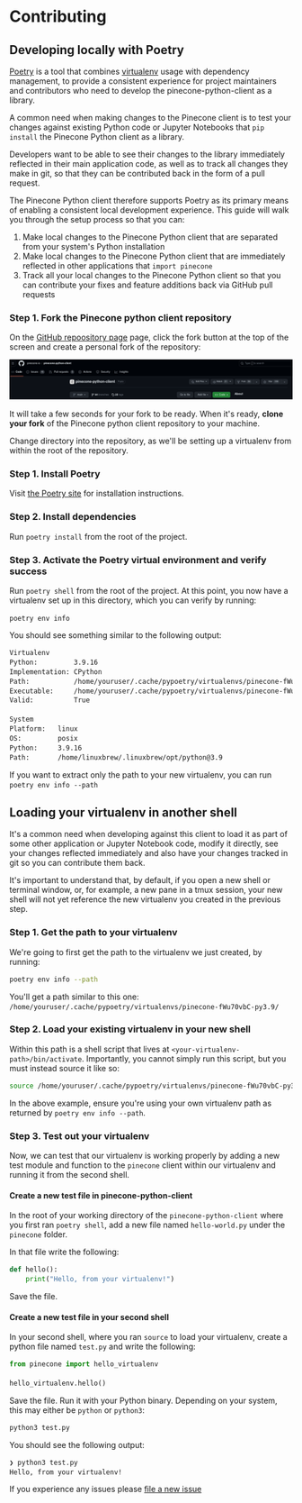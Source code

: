 # Contributing 

## Developing locally with Poetry 

[Poetry](https://python-poetry.org/) is a tool that combines [virtualenv](https://virtualenv.pypa.io/en/latest/) usage with dependency management, to provide a consistent experience for project maintainers and contributors who need to develop the pinecone-python-client
as a library. 

A common need when making changes to the Pinecone client is to test your changes against existing Python code or Jupyter Notebooks that `pip install` the Pinecone Python client as a library. 

Developers want to be able to see their changes to the library immediately reflected in their main application code, as well as to track all changes they make in git, so that they can be contributed back in the form of a pull request. 

The Pinecone Python client therefore supports Poetry as its primary means of enabling a consistent local development experience. This guide will walk you through the setup process so that you can: 
1. Make local changes to the Pinecone Python client that are separated from your system's Python installation
2. Make local changes to the Pinecone Python client that are immediately reflected in other applications that `import pinecone`
3. Track all your local changes to the Pinecone Python client so that you can contribute your fixes and feature additions back via GitHub pull requests

### Step 1. Fork the Pinecone python client repository

On the [GitHub repoository page](https://github.com/pinecone-io/pinecone-python-client) page, click the fork button at the top of the screen and create a personal fork of the repository: 

![Create a GitHub fork of the Pinecone Python client](./docs/pinecone-python-client-fork.png)

It will take a few seconds for your fork to be ready. When it's ready, **clone your fork** of the Pinecone python client repository to your machine. 

Change directory into the repository, as we'll be setting up a virtualenv from within the root of the repository. 

### Step 1. Install Poetry 

Visit [the Poetry site](https://python-poetry.org/) for installation instructions. 

### Step 2. Install dependencies 

Run `poetry install` from the root of the project. 

### Step 3. Activate the Poetry virtual environment and verify success

Run `poetry shell` from the root of the project. At this point, you now have a virtualenv set up in this directory, which you can verify by running: 

`poetry env info`

You should see something similar to the following output: 

```bash
Virtualenv
Python:         3.9.16
Implementation: CPython
Path:           /home/youruser/.cache/pypoetry/virtualenvs/pinecone-fWu70vbC-py3.9
Executable:     /home/youruser/.cache/pypoetry/virtualenvs/pinecone-fWu70vbC-py3.9/bin/python
Valid:          True

System
Platform:   linux
OS:         posix
Python:     3.9.16
Path:       /home/linuxbrew/.linuxbrew/opt/python@3.9
```
If you want to extract only the path to your new virtualenv, you can run `poetry env info --path`

## Loading your virtualenv in another shell 

It's a common need when developing against this client to load it as part of some other application or Jupyter Notebook code, modify 
it directly, see your changes reflected immediately and also have your changes tracked in git so you can contribute them back. 

It's important to understand that, by default, if you open a new shell or terminal window, or, for example, a new pane in a tmux session, 
your new shell will not yet reference the new virtualenv you created in the previous step. 

### Step 1. Get the path to your virtualenv

We're going to first get the path to the virtualenv we just created, by running: 

```bash
poetry env info --path
```

You'll get a path similar to this one:  `/home/youruser/.cache/pypoetry/virtualenvs/pinecone-fWu70vbC-py3.9/`

### Step 2. Load your existing virtualenv in your new shell

Within this path is a shell script that lives at `<your-virtualenv-path>/bin/activate`. Importantly, you cannot simply run this script, but you 
must instead source it like so: 

```bash
source /home/youruser/.cache/pypoetry/virtualenvs/pinecone-fWu70vbC-py3.9/bin/activate
```
In the above example, ensure you're using your own virtualenv path as returned by `poetry env info --path`.

### Step 3. Test out your virtualenv 

Now, we can test that our virtualenv is working properly by adding a new test module and function to the `pinecone` client within our virtualenv 
and running it from the second shell. 

#### Create a new test file in pinecone-python-client
In the root of your working directory of the `pinecone-python-client` where you first ran `poetry shell`, add a new file named `hello-world.py` under the `pinecone` folder. 

In that file write the following: 

```python
def hello():
    print("Hello, from your virtualenv!")
```
Save the file. 

#### Create a new test file in your second shell 

In your second shell, where you ran `source` to load your virtualenv, create a python file named `test.py` and write the following: 

```python
from pinecone import hello_virtualenv

hello_virtualenv.hello()
```

Save the file. Run it with your Python binary. Depending on your system, this may either be `python` or `python3`: 

```bash
python3 test.py
```

You should see the following output: 

```bash
❯ python3 test.py
Hello, from your virtualenv!
```

If you experience any issues please [file a new issue](https://github.com/pinecone-io/pinecone-python-client/issues/new)
